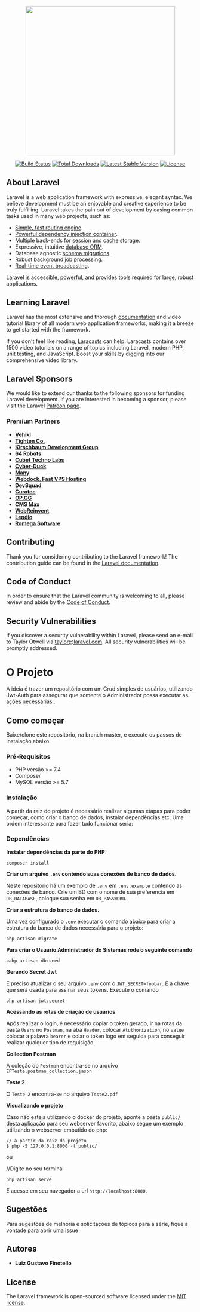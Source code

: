 <p align="center"><a href="https://laravel.com" target="_blank"><img src="https://raw.githubusercontent.com/laravel/art/master/logo-lockup/5%20SVG/2%20CMYK/1%20Full%20Color/laravel-logolockup-cmyk-red.svg" width="400"></a></p>

<p align="center">
<a href="https://travis-ci.org/laravel/framework"><img src="https://travis-ci.org/laravel/framework.svg" alt="Build Status"></a>
<a href="https://packagist.org/packages/laravel/framework"><img src="https://img.shields.io/packagist/dt/laravel/framework" alt="Total Downloads"></a>
<a href="https://packagist.org/packages/laravel/framework"><img src="https://img.shields.io/packagist/v/laravel/framework" alt="Latest Stable Version"></a>
<a href="https://packagist.org/packages/laravel/framework"><img src="https://img.shields.io/packagist/l/laravel/framework" alt="License"></a>
</p>

## About Laravel

Laravel is a web application framework with expressive, elegant syntax. We believe development must be an enjoyable and creative experience to be truly fulfilling. Laravel takes the pain out of development by easing common tasks used in many web projects, such as:

-   [Simple, fast routing engine](https://laravel.com/docs/routing).
-   [Powerful dependency injection container](https://laravel.com/docs/container).
-   Multiple back-ends for [session](https://laravel.com/docs/session) and [cache](https://laravel.com/docs/cache) storage.
-   Expressive, intuitive [database ORM](https://laravel.com/docs/eloquent).
-   Database agnostic [schema migrations](https://laravel.com/docs/migrations).
-   [Robust background job processing](https://laravel.com/docs/queues).
-   [Real-time event broadcasting](https://laravel.com/docs/broadcasting).

Laravel is accessible, powerful, and provides tools required for large, robust applications.

## Learning Laravel

Laravel has the most extensive and thorough [documentation](https://laravel.com/docs) and video tutorial library of all modern web application frameworks, making it a breeze to get started with the framework.

If you don't feel like reading, [Laracasts](https://laracasts.com) can help. Laracasts contains over 1500 video tutorials on a range of topics including Laravel, modern PHP, unit testing, and JavaScript. Boost your skills by digging into our comprehensive video library.

## Laravel Sponsors

We would like to extend our thanks to the following sponsors for funding Laravel development. If you are interested in becoming a sponsor, please visit the Laravel [Patreon page](https://patreon.com/taylorotwell).

### Premium Partners

-   **[Vehikl](https://vehikl.com/)**
-   **[Tighten Co.](https://tighten.co)**
-   **[Kirschbaum Development Group](https://kirschbaumdevelopment.com)**
-   **[64 Robots](https://64robots.com)**
-   **[Cubet Techno Labs](https://cubettech.com)**
-   **[Cyber-Duck](https://cyber-duck.co.uk)**
-   **[Many](https://www.many.co.uk)**
-   **[Webdock, Fast VPS Hosting](https://www.webdock.io/en)**
-   **[DevSquad](https://devsquad.com)**
-   **[Curotec](https://www.curotec.com/services/technologies/laravel/)**
-   **[OP.GG](https://op.gg)**
-   **[CMS Max](https://www.cmsmax.com/)**
-   **[WebReinvent](https://webreinvent.com/?utm_source=laravel&utm_medium=github&utm_campaign=patreon-sponsors)**
-   **[Lendio](https://lendio.com)**
-   **[Romega Software](https://romegasoftware.com)**

## Contributing

Thank you for considering contributing to the Laravel framework! The contribution guide can be found in the [Laravel documentation](https://laravel.com/docs/contributions).

## Code of Conduct

In order to ensure that the Laravel community is welcoming to all, please review and abide by the [Code of Conduct](https://laravel.com/docs/contributions#code-of-conduct).

## Security Vulnerabilities

If you discover a security vulnerability within Laravel, please send an e-mail to Taylor Otwell via [taylor@laravel.com](mailto:taylor@laravel.com). All security vulnerabilities will be promptly addressed.

# O Projeto

A ideia é trazer um repositório com um Crud simples de usuários, utilizando Jwt-Auth para assegurar que somente o Administrador possa executar as ações necessárias..

## Como começar

Baixe/clone este repositório, na branch master, e execute os passos de instalação abaixo.

### Pré-Requisitos

-   PHP versão >= 7.4
-   Composer
-   MySQL versão >= 5.7

### Instalação

A partir da raiz do projeto é necessário realizar algumas etapas para poder começar, como criar o banco de dados, instalar dependências etc. Uma ordem interessante para fazer tudo funcionar seria:

### Dependências

**Instalar dependências da parte do PHP:**

```
composer install
```

**Criar um arquivo `.env` contendo suas conexões de banco de dados.**

Neste repositório há um exemplo de `.env` em `.env.example` contendo as conexões de banco. Crie um BD com o nome de sua preferencia em `DB_DATABASE`, coloque sua senha em `DB_PASSWORD`.

**Criar a estrutura do banco de dados.**

Uma vez configurado o `.env` executar o comando abaixo para criar a estrutura do banco de dados necessária para o projeto:

```
php artisan migrate
```

**Para criar o Usuario Administrador do Sistemas rode o seguinte comando**

```
pahp artisan db:seed
```

**Gerando Secret Jwt**

É preciso atualizar o seu arquivo `.env` com o `JWT_SECRET=foobar`.
É a chave que será usada para assinar seus tokens.
Execute o comando

```
php artisan jwt:secret
```

**Acessando as rotas de criação de usuários**

Após realizar o login, é necessário copiar o token gerado, ir na rotas da pasta `Users` no `Postman`, na aba `Header`, colocar `Atuthorization`, no `value` colocar a palavra `bearer` e colar o token logo em seguida para conseguir realizar qualquer tipo de requisição.

**Collection Postman**

A coleção do `Postman` encontra-se no arquivo `EPTeste.postman_collection.jason`

**Teste 2**

O `Teste 2` encontra-se no arquivo `Teste2.pdf`

**Visualizando o projeto**

Caso não esteja utilizando o docker do projeto, aponte a pasta `public/` desta aplicação para seu webserver favorito, abaixo segue um exemplo utilizando o webserver embutido do php:

```
// a partir da raiz do projeto
$ php -S 127.0.0.1:8000 -t public/

```

ou

//Digite no seu terminal

```
php artisan serve

```

E acesse em seu navegador a url `http://localhost:8000`.

## Sugestões

Para sugestões de melhoria e solicitações de tópicos para a série, fique a vontade para abrir uma issue

## Autores

-   **Luiz Gustavo Finotello**

## License

The Laravel framework is open-sourced software licensed under the [MIT license](https://opensource.org/licenses/MIT).
